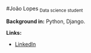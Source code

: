 #João Lopes
<sub> Data science student
  
  **Background in:** Python, Django.
  
  **Links:**
* [LinkedIn](https://www.linkedin.com/in/jo%C3%A3o-vitor-lopes-058a60230/)
  
  
